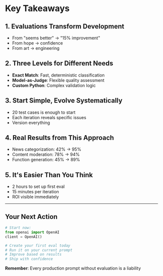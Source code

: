 # Key Takeaways

## 1. Evaluations Transform Development
- From "seems better" → "15% improvement"
- From hope → confidence
- From art → engineering

## 2. Three Levels for Different Needs
- **Exact Match**: Fast, deterministic classification
- **Model-as-Judge**: Flexible quality assessment
- **Custom Python**: Complex validation logic

## 3. Start Simple, Evolve Systematically
- 20 test cases is enough to start
- Each iteration reveals specific issues
- Version everything

## 4. Real Results from This Approach
- News categorization: 42% → 95%
- Content moderation: 78% → 94%
- Function generation: 45% → 89%

## 5. It's Easier Than You Think
- 2 hours to set up first eval
- 15 minutes per iteration
- ROI visible immediately

---

## Your Next Action

```python
# Start now:
from openai import OpenAI
client = OpenAI()

# Create your first eval today
# Run it on your current prompt
# Improve based on results
# Ship with confidence
```

**Remember**: Every production prompt without evaluation is a liability